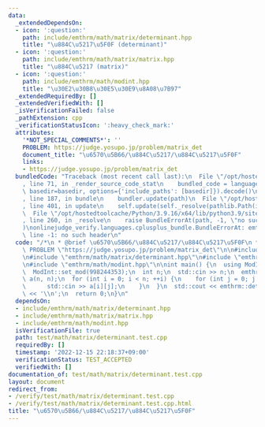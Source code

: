 ```yaml
---
data:
  _extendedDependsOn:
  - icon: ':question:'
    path: include/emthrm/math/matrix/determinant.hpp
    title: "\u884C\u5217\u5F0F (determinant)"
  - icon: ':question:'
    path: include/emthrm/math/matrix/matrix.hpp
    title: "\u884C\u5217 (matrix)"
  - icon: ':question:'
    path: include/emthrm/math/modint.hpp
    title: "\u30E2\u30B8\u30E5\u30E9\u8A08\u7B97"
  _extendedRequiredBy: []
  _extendedVerifiedWith: []
  _isVerificationFailed: false
  _pathExtension: cpp
  _verificationStatusIcon: ':heavy_check_mark:'
  attributes:
    '*NOT_SPECIAL_COMMENTS*': ''
    PROBLEM: https://judge.yosupo.jp/problem/matrix_det
    document_title: "\u6570\u5B66/\u884C\u5217/\u884C\u5217\u5F0F"
    links:
    - https://judge.yosupo.jp/problem/matrix_det
  bundledCode: "Traceback (most recent call last):\n  File \"/opt/hostedtoolcache/Python/3.9.16/x64/lib/python3.9/site-packages/onlinejudge_verify/documentation/build.py\"\
    , line 71, in _render_source_code_stat\n    bundled_code = language.bundle(stat.path,\
    \ basedir=basedir, options={'include_paths': [basedir]}).decode()\n  File \"/opt/hostedtoolcache/Python/3.9.16/x64/lib/python3.9/site-packages/onlinejudge_verify/languages/cplusplus.py\"\
    , line 187, in bundle\n    bundler.update(path)\n  File \"/opt/hostedtoolcache/Python/3.9.16/x64/lib/python3.9/site-packages/onlinejudge_verify/languages/cplusplus_bundle.py\"\
    , line 401, in update\n    self.update(self._resolve(pathlib.Path(included), included_from=path))\n\
    \  File \"/opt/hostedtoolcache/Python/3.9.16/x64/lib/python3.9/site-packages/onlinejudge_verify/languages/cplusplus_bundle.py\"\
    , line 260, in _resolve\n    raise BundleErrorAt(path, -1, \"no such header\"\
    )\nonlinejudge_verify.languages.cplusplus_bundle.BundleErrorAt: emthrm/math/matrix/determinant.hpp:\
    \ line -1: no such header\n"
  code: "/*\n * @brief \u6570\u5B66/\u884C\u5217/\u884C\u5217\u5F0F\n */\n#define\
    \ PROBLEM \"https://judge.yosupo.jp/problem/matrix_det\"\n\n#include <iostream>\n\
    \n#include \"emthrm/math/matrix/determinant.hpp\"\n#include \"emthrm/math/matrix/matrix.hpp\"\
    \n#include \"emthrm/math/modint.hpp\"\n\nint main() {\n  using ModInt = emthrm::MInt<0>;\n\
    \  ModInt::set_mod(998244353);\n  int n;\n  std::cin >> n;\n  emthrm::Matrix<int>\
    \ a(n, n);\n  for (int i = 0; i < n; ++i) {\n    for (int j = 0; j < n; ++j) {\n\
    \      std::cin >> a[i][j];\n    }\n  }\n  std::cout << emthrm::det(a, ModInt(0))\
    \ << '\\n';\n  return 0;\n}\n"
  dependsOn:
  - include/emthrm/math/matrix/determinant.hpp
  - include/emthrm/math/matrix/matrix.hpp
  - include/emthrm/math/modint.hpp
  isVerificationFile: true
  path: test/math/matrix/determinant.test.cpp
  requiredBy: []
  timestamp: '2022-12-15 22:18:37+09:00'
  verificationStatus: TEST_ACCEPTED
  verifiedWith: []
documentation_of: test/math/matrix/determinant.test.cpp
layout: document
redirect_from:
- /verify/test/math/matrix/determinant.test.cpp
- /verify/test/math/matrix/determinant.test.cpp.html
title: "\u6570\u5B66/\u884C\u5217/\u884C\u5217\u5F0F"
---
```

